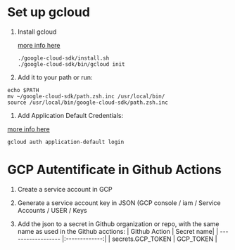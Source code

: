 
# Set up gcloud 

 1. Install gcloud
 
    [more info here](https://cloud.google.com/sdk/docs/install)
 
    ```
    ./google-cloud-sdk/install.sh
    ./google-cloud-sdk/bin/gcloud init
    ```
    
 1. Add it to your path or run:

 ```
 echo $PATH
 mv ~/google-cloud-sdk/path.zsh.inc /usr/local/bin/
 source /usr/local/bin/google-cloud-sdk/path.zsh.inc
 ```

 1. Add Application Default Credentials:
 
 [more info here](https://cloud.google.com/sdk/gcloud/reference/auth/application-default)

 ```
 gcloud auth application-default login
 ```

# GCP Autentificate in Github Actions

 1. Create a service account in GCP

 1. Generate a service account key in JSON (GCP console / iam / Service Accounts / USER / Keys

 1. Add the json to a secret in Github organization or repo, with the same name as used in the Github acctions:
   | Github Action     | Secret name|
   | ------------------ |:-------------:|
   | secrets.GCP_TOKEN  | GCP_TOKEN     |

